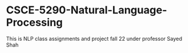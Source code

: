 # CSCE-5290-Natural-Language-Processing
This is NLP class assignments and project fall 22 under professor Sayed Shah
